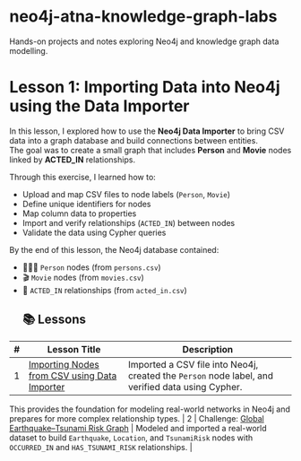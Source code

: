 # neo4j-atna-knowledge-graph-labs
Hands-on projects and notes exploring Neo4j and knowledge graph data modelling.

# Lesson 1: Importing Data into Neo4j using the Data Importer

In this lesson, I explored how to use the **Neo4j Data Importer** to bring CSV data into a graph database and build connections between entities.  
The goal was to create a small graph that includes **Person** and **Movie** nodes linked by **ACTED_IN** relationships.

Through this exercise, I learned how to:
- Upload and map CSV files to node labels (`Person`, `Movie`)
- Define unique identifiers for nodes
- Map column data to properties
- Import and verify relationships (`ACTED_IN`) between nodes
- Validate the data using Cypher queries

By the end of this lesson, the Neo4j database contained:
- 🧑‍🤝‍🧑 `Person` nodes (from `persons.csv`)
- 🎬 `Movie` nodes (from `movies.csv`)
- 🔗 `ACTED_IN` relationships (from `acted_in.csv`)
  ## 📚 Lessons

| # | Lesson Title | Description |
|---|---------------|--------------|
| 1 | [Importing Nodes from CSV using Data Importer](./01_data_importer_basics/README.md) | Imported a CSV file into Neo4j, created the `Person` node label, and verified data using Cypher. |


This provides the foundation for modeling real-world networks in Neo4j and prepares for more complex relationship types.
| 2 | Challenge: [Global Earthquake–Tsunami Risk Graph](./01_data_importer_basics/README.md#-challenge-global-earthquake–tsunami-risk-graph) | Modeled and imported a real-world dataset to build `Earthquake`, `Location`, and `TsunamiRisk` nodes with `OCCURRED_IN` and `HAS_TSUNAMI_RISK` relationships. |
